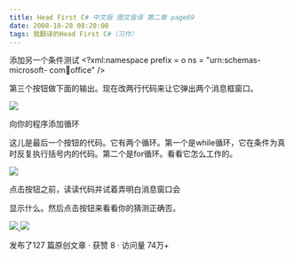 ```yaml
---
title: Head First C# 中文版 图文皆译 第二章 page69
date: 2008-10-28 08:20:00
tags: 我翻译的Head First C#（习作）
---
```

添加另一个条件测试  <?xml:namespace prefix = o ns = "urn:schemas-microsoft-
com:office:office" />

第三个按钮做下面的输出。现在改两行代码来让它弹出两个消息框窗口。

![](https://p-blog.csdn.net/images/p_blog_csdn_net/cuipengfei1/EntryImages/20081028/%E6%88%AA%E5%9B%BE00.jpg)

向你的程序添加循环

这儿是最后一个按钮的代码。它有两个循环。第一个是while循环，它在条件为真时反复执行括号内的代码。第二个是for循环。看看它怎么工作的。

![](https://p-blog.csdn.net/images/p_blog_csdn_net/cuipengfei1/EntryImages/20081028/%E6%88%AA%E5%9B%BE01.jpg)

点击按钮之前，读读代码并试着弄明白消息窗口会

显示什么。然后点击按钮来看看你的猜测正确否。



[ ![](https://profile.csdnimg.cn/5/2/5/3_cuipengfei1)
![](https://g.csdnimg.cn/static/user-reg-year/1x/11.png)
](https://blog.csdn.net/cuipengfei1)



发布了127 篇原创文章  ·  获赞 8  ·  访问量 74万+

